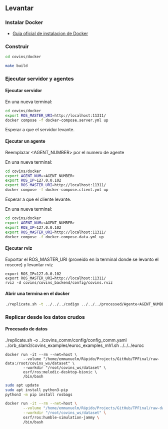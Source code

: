 ## Levantar

### Instalar Docker
  - [Guia oficial de instalacion de Docker](https://docs.docker.com/engine/install/)

### Construir

```bash
cd covins/docker

make build
```

### Ejecutar servidor y agentes

#### Ejecutar servidor

En una nueva terminal:
```bash
cd covins/docker
export ROS_MASTER_URI=http://localhost:11311/
docker compose -f docker-compose.server.yml up
```

Esperar a que el servidor levante.

#### Ejecutar un agente

Reemplazar <AGENT_NUMBER> por el numero de agente

En una nueva terminal:
```bash
cd covins/docker
export AGENT_NUM=<AGENT_NUMBER>
export ROS_IP=127.0.0.102
export ROS_MASTER_URI=http://localhost:11311/
docker compose -f docker-compose.client.yml up
```

Esperar a que el cliente levante.

En una nueva terminal:
```bash
cd covins/docker
export AGENT_NUM=<AGENT_NUMBER>
export ROS_IP=127.0.0.102
export ROS_MASTER_URI=http://localhost:11311/
docker compose -f docker-compose.data.yml up
```

#### Ejecutar rviz

Exportar el ROS_MASTER_URI (proveido en la terminal donde se levanto el roscore) y levantar rviz

```
export ROS_IP=127.0.0.102
export ROS_MASTER_URI=http://localhost:11311/
rviz -d covins/covins_backend/config/covins.rviz
```

#### Abrir una termina en el docker

```bash
./replicate.sh -t ../../../codigo ../../../processed/Agente<AGENT_NUMBER>
```

### Replicar desde los datos crudos

#### Procesado de datos

./replicate.sh -o ../covins_comm/config/config_comm.yaml ../orb_slam3/covins_examples/euroc_examples_mh1.sh ../../../euroc

```
docker run -it --rm --net=host \
        --volume "/home/emmanuelm/Rápido/Projects/GitHub/TPFinal/raw-data:/root/covins_ws/dataset" \
        --workdir "/root/covins_ws/dataset" \
        osrf/ros:melodic-desktop-bionic \
        /bin/bash
```

```bash
sudo apt update
sudo apt install python3-pip
python3 -m pip install rosbags

docker run -it --rm --net=host \
        --volume "/home/emmanuelm/Rápido/Projects/GitHub/TPFinal/raw-data:/root/covins_ws/dataset" \
        --workdir "/root/covins_ws/dataset" \
        osrf/ros:humble-simulation-jammy \
        /bin/bash
```
